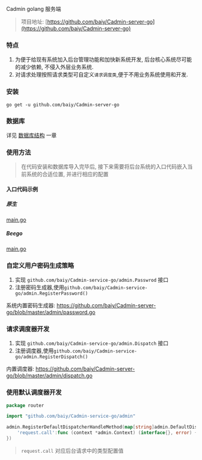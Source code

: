 Cadmin golang 服务端 

> 项目地址: [https://github.com/baiy/Cadmin-server-go](https://github.com/baiy/Cadmin-server-go)

### 特点

1. 为便于给现有系统加入后台管理功能和加快新系统开发, 后台核心系统尽可能的减少依赖, 不侵入外层业务系统.
2. 对请求处理按照请求类型可自定义`请求调度类`,便于不用业务系统使用和开发. 

### 安装
```
go get -u github.com/baiy/Cadmin-server-go
```

### 数据库

详见 [数据库结构](server/db.md) 一章

### 使用方法
> 在代码安装和数据库导入完毕后, 接下来需要将后台系统的入口代码嵌入当前系统的合适位置, 并进行相应的配置

#### 入口代码示例

##### 原生

[main.go](https://raw.githubusercontent.com/baiy/Cadmin-server-go/master/example/native/main.go.go ':include :type=go')

##### Beego

[main.go](https://raw.githubusercontent.com/baiy/Cadmin-server-go/master/example/beego/main.go.go ':include :type=go')


### 自定义用户密码生成策略

1. 实现 `github.com/baiy/Cadmin-service-go/admin.Passwrod` 接口
2. 注册密码生成器,使用`github.com/baiy/Cadmin-service-go/admin.RegisterPassword()`

系统内置密码生成器: <https://github.com/baiy/Cadmin-server-go/blob/master/admin/password.go>

### 请求调度器开发

1. 实现 `github.com/baiy/Cadmin-service-go/admin.Dispatch` 接口
2. 注册调度器,使用`github.com/baiy/Cadmin-service-go/admin.RegisterDispatch()`

内置调度器: <https://github.com/baiy/Cadmin-server-go/blob/master/admin/dispatch.go>

### 使用默认调度器开发

```go
package router

import "github.com/baiy/Cadmin-service-go/admin"

admin.RegisterDefaultDispatcherHandleMethod(map[string]admin.DefaultDispatcherHandleMethod{
    'request.call':func (context *admin.Context) (interface{}, error) {return nil,nil}
})
```

> `request.call` 对应后台请求中的类型配置值
